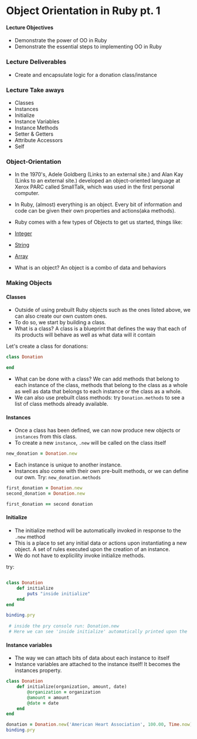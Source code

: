 # Object Orientation in Ruby pt. 1

#### Lecture Objectives

- Demonstrate the power of OO in Ruby
- Demonstrate the essential steps to implementing OO in Ruby

### Lecture Deliverables

- Create and encapsulate logic for a donation class/instance

### Lecture Take aways 

- Classes
- Instances
- Initialize
- Instance Variables
- Instance Methods
- Setter & Getters
- Attribute Accessors
- Self

### Object-Orientation

- In the 1970's, Adele Goldberg (Links to an external site.) and Alan Kay (Links to an external site.) developed an object-oriented language at Xerox PARC called SmallTalk, which was used in the first personal computer.
- In Ruby, (almost) everything is an object. Every bit of information and code can be given their own properties and actions(aka methods).
- Ruby comes with a few types of Objects to get us started, things like:
 - [Integer](https://ruby-doc.org/core-2.5.0/Integer.html)
 - [String](https://ruby-doc.org/core-3.0.2/String.html)
 - [Array](https://ruby-doc.org/core-2.7.0/Array.html)

 - What is an object? An object is a combo of data and behaviors 

 ### Making Objects

 #### Classes
 
 - Outside of using prebuilt Ruby objects such as the ones listed above, we can also create our own custom ones.
 - To do so, we start by building a class. 
 - What is a class? A class is a blueprint that defines the way that each of its products will behave as well as what data will it contain
 
 Let's create a class for donations:

```ruby
class Donation

end 
```

- What can be done with a class? We can add methods that belong to each instance of the class, methods that belong to the class as a whole as well as data that belongs to each instance or the class as a whole. 
- We can also use prebuilt class methods: try `Donation.methods` to see a list of class methods already available.

#### Instances 

- Once a class has been defined, we can now produce new objects or `instances` from this class. 
- To create a new `instance`, `.new` will be called on the class itself 

```ruby
new_donation = Donation.new
```
- Each instance is unique to another instance. 
- Instances also come with their own pre-built methods, or we can define our own. Try: `new_donation.methods`

```ruby
first_donation = Donation.new
second_donation = Donation.new

first_donation == second donation
```

#### Initialize

- The initialize method will be automatically invoked in response to the `.new` method
- This is a place to set any initial data or actions upon instantiating a new object. A set of rules executed upon the creation of an instance.
- We do not have to explicility invoke initialize methods.

try:

```ruby

class Donation 
    def initialize
        puts "inside initialize"
    end 
end 

binding.pry
 
 # inside the pry console run: Donation.new
 # Here we can see 'inside initialize' automatically printed upon the `.new` method invokation. 

```

#### Instance variables

- The way we can attach bits of data about each instance to itself
- Instance variables are attached to the instance itself! It becomes the instances property. 

```ruby
class Donation
    def initialize(organization, amount, date)
        @organization = organization
        @amount = amount
        @date = date
    end 
end 

donation = Donation.new('American Heart Association', 100.00, Time.now)
binding.pry
```
